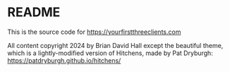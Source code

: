 # README

This is the source code for https://yourfirstthreeclients.com

All content copyright 2024 by Brian David Hall except the beautiful theme, which is a lightly-modified version of Hitchens, made by Pat Dryburgh: https://patdryburgh.github.io/hitchens/
